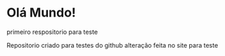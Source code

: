 # Olá Mundo!
 primeiro respositorio para teste

 Repositorio criado para testes do github
 alteração feita no site para teste
 
